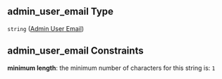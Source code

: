 ## admin\_user\_email Type

`string` ([Admin User Email](btpsa-usecase-properties-services-items-allof-2-then-allof-22-then-allof-0-then-properties-parameters-properties-admin-user-email.md))

## admin\_user\_email Constraints

**minimum length**: the minimum number of characters for this string is: `1`
